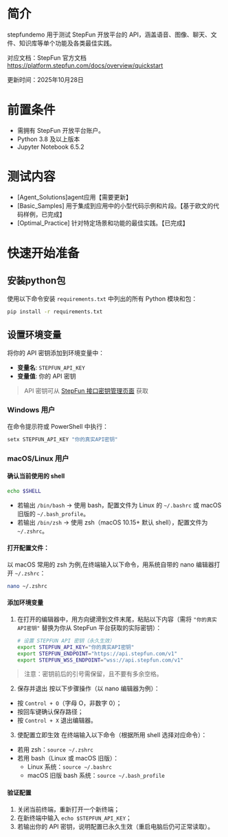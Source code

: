 # 简介
stepfundemo 用于测试 StepFun 开放平台的 API，涵盖语音、图像、聊天、文件、知识库等单个功能及各类最佳实践。

对应文档：StepFun 官方文档 https://platform.stepfun.com/docs/overview/quickstart

更新时间：2025年10月28日




# 前置条件

- 需拥有 StepFun 开放平台账户。
- Python 3.8 及以上版本
- Jupyter Notebook 6.5.2

# 测试内容
- [Agent_Solutions]agent应用【需要更新】
- [Basic_Samples] 用于集成到应用中的小型代码示例和片段。【基于欧文的代码样例，已完成】
- [Optimal_Practice] 针对特定场景和功能的最佳实践。【已完成】



# 快速开始准备

## 安装python包
使用以下命令安装 `requirements.txt` 中列出的所有 Python 模块和包：

```bash
pip install -r requirements.txt
```

## 设置环境变量

将你的 API 密钥添加到环境变量中：

- **变量名**: `STEPFUN_API_KEY`
- **变量值**: 你的 API 密钥

> API 密钥可从 [StepFun 接口密钥管理页面](https://platform.stepfun.com/interface-key) 获取

### Windows 用户

在命令提示符或 PowerShell 中执行：

```bash
setx STEPFUN_API_KEY "你的真实API密钥"
```


### macOS/Linux 用户

#### 确认当前使用的 shell

```bash
echo $SHELL
```

- 若输出 `/bin/bash` → 使用 bash，配置文件为 Linux 的 `~/.bashrc` 或 macOS 旧版的 `~/.bash_profile`。
- 若输出 `/bin/zsh` → 使用 zsh（macOS 10.15+ 默认 shell），配置文件为 `~/.zshrc`。


#### 打开配置文件：
以 macOS 常用的 zsh 为例,在终端输入以下命令，用系统自带的 nano 编辑器打开 `~/.zshrc`：
```bash
nano ~/.zshrc
```

#### 添加环境变量
1. 在打开的编辑器中，用方向键滑到文件末尾，粘贴以下内容（需将 `"你的真实API密钥"` 替换为你从 StepFun 平台获取的实际密钥）：
   ```bash
   # 设置 STEPFUN API 密钥（永久生效）
   export STEPFUN_API_KEY="你的真实API密钥"
   export STEPFUN_ENDPOINT="https://api.stepfun.com/v1"
   export STEPFUN_WSS_ENDPOINT="wss://api.stepfun.com/v1"
   ```


> 注意：密钥前后的引号需保留，且不要有多余空格。

2. 保存并退出
按以下步骤操作（以 nano 编辑器为例）：
- 按 `Control + O`（字母 O，非数字 0）；
- 按回车键确认保存路径；
- 按 `Control + X` 退出编辑器。


3. 使配置立即生效
在终端输入以下命令（根据所用 shell 选择对应命令）：
- 若用 zsh：`source ~/.zshrc`
- 若用 bash（Linux 或 macOS 旧版）：
  - Linux 系统：`source ~/.bashrc`
  - macOS 旧版 bash 系统：`source ~/.bash_profile`


#### 验证配置
1. 关闭当前终端，重新打开一个新终端；
2. 在新终端中输入 `echo $STEPFUN_API_KEY`；
3. 若输出你的 API 密钥，说明配置已永久生效（重启电脑后仍可正常读取）。




